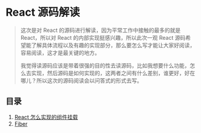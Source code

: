 # React 源码解读

> 这次是对 React 的源码进行解读，因为平常工作中接触的最多的就是 React，所以对 React 的内部实现挺感兴趣，所以此次一观 React 源码希望能了解具体流程以及有趣的实现部分，那么要怎么写才能让大家好阅读，容易阅读，这才是最关键的地方。
>
> 我觉得读源码应该是带着很强的目的性去读源码，比如我想要什么功能，怎么去实现，然后源码是如何实现的，这两者之间有什么差别，谁更好，好在哪儿？所以这次的源码阅读会以问答式的形式去写。

## 目录

1. [React 怎么实现的组件挂载](./component.md)
2. [Fiber](./fiber.md)
